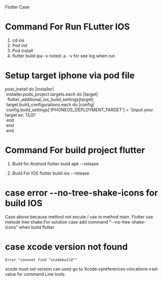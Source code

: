 Flutter Case 


# Command For Run FLutter IOS
1. cd ios
2. Pod init 
3. Pod install
4. flutter build ipa -v 
    noted:
        a. -v for see log when run

# Setup target iphone via pod file

post_install do |installer| \
&nbsp;installer.pods_project.targets.each do |target| \
    &nbsp;&nbsp;flutter_additional_ios_build_settings(target) \
    &nbsp;target.build_configurations.each do |config| \
      &nbsp;config.build_settings['IPHONEOS_DEPLOYMENT_TARGET'] = '(input your target ex: 13,0)' \
     &nbsp;end \
  &nbsp;end \
&nbsp;end

# Command For build project flutter 
1. Build for Android 
    flutter build apk --release

2. Build For IOS
    flutter build ios --release
    
# case error   --no-tree-shake-icons for build IOS
 Case above because method not excute / use in method main. Flutter use metode tree shake.For solution case  add command 
 "--no-tree-shake-icons" 
 when build flutter  
 
 # case xcode version not found
    Error "cannnot find "xcodebuild""
   xcode must set version can used 
   go to Xcode->preferences->locations->set value for command Line tools.


